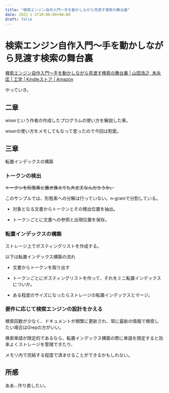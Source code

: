 ```yaml
---
title: "検索エンジン自作入門～手を動かしながら見渡す検索の舞台裏"
date: 2022-1-3T10:00:00+08:00
draft: false
---
```

# 検索エンジン自作入門～手を動かしながら見渡す検索の舞台裏



[検索エンジン自作入門～手を動かしながら見渡す検索の舞台裏 | 山田浩之, 末永匡 | 工学 | Kindleストア | Amazon](https://www.amazon.co.jp/dp/B00NUZ32MU/ref=dp-kindle-redirect?_encoding=UTF8&btkr=1)



やっていき。



## 二章



wiserという作者の作成したプログラムの使い方を解説した章。



wiserの使い方をメモしてもなって思ったので今回は割愛。



## 三章



転置インデックスの構築



### トークンの検出



~~トークンを形態素と置き換えても大丈夫なんだろうか。~~



このサンプルでは、形態素への分解は行っていない。n-gramで分割している。



* 対象となる文書からトークンとその検出位置を抽出。



* トークンごとに文書への参照と出現位置を保存。



### 転置インデックスの構築



ストレージ上でポスティングリストを作成する。



以下は転置インデックス構築の流れ



* 文書からトークンを取り出す



* トークンごとにポスティングリストを作って、それをミニ転置インデックスについか。



* ある程度のサイズになったらストレージの転置インデックスとマージ。



### 要件に応じて検索エンジンの設計をかえる



検索回数が少なく、ドキュメントが頻繁に更新され、常に最新の情報で検索したい場合はGrepの方がいい。



検索単語が限定的であるなら、転置インデックス構築の際に単語を限定すると効率よくストレージを管理できたり、



メモリ内で完結する程度で済ませることができるかもしれない。



## 所感



ああ...作り直したい。
